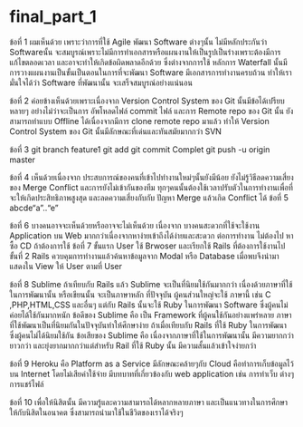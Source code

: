 # final_part_1
ข้อที่ 1 
ผมเห็นด้วย เพราะว่าการที่ใช้  Agile พัฒนา Software ต่างๆนั้น ไม่มีหลักประกันว่า Softwareนั้น จะสมบูรณ์เพราะไม่มีการทำเอกสารหรือแผนงานให้เป็นรูปเป็นร่างเพราะต้องมีการแก้ไขตลอดเวลา และอาจะทำให้เกิดข้อผิดพลาดอีกด้วย ซึ่งต่างจากการใช้ หลักการ Waterfall นั้นมีการวางแผนงานเป็นขั้นเป็นตอนในการที่จะพัฒนา Software มีเอกสารการทำงานครบถ้วน ทำให้เรามั่นใจได้ว่า Software ที่พัฒนานั้น จะเสร็จสมบูรณ์อย่างแน่นอน

ข้อที่ 2 
ค่อยข้างเห็นด้วยเพราะเนื่องจาก Version Control System ของ Git นั้นมีข้อได้เปรียบหลายๆ อย่างไม่ว่าจะเป็นการ   อัพโหลดไฟล์ commit ไฟล์ และการ Remote repo ของ Git นั้น ยังสามารถทำแบบ Offline ได้เนื่องจากมีการ 
clone remote repo มาแล้ว ทำให้ Version Control System ของ Git นั้นมีลักษณะที่เด่นและทันสมัยมากกว่า SVN

ข้อที่ 3
git branch feature1
git add 
git commit Complet
git push -u origin master

ข้อที่ 4 
	เห็นด้วยเนื่องจาก ประสบการณ์ของคนที่เข้าไปทำงานใหม่ๆนั้นยังมีน้อย ยังไม่รู้วิธีลดความเสี่ยงของ Merge Conflict และการยังไม่เข้ากันของทีม ทุกๆคนนั้นต้องใช้เวลาปรับตัวในการทำงานเพื่อที่จะให้เกิดประสิทธิภาพสูงสุด และลดความเสี่ยงกับกับ ปัญหา Merge แล้วเกิด Conflict ได้
ข้อที่ 5
abcde“a”..“e”

ข้อที่ 6 
	บางคนอาจจะเห็นด้วยหรืออาจจะไม่เห็นด้วย เนื่องจาก บางคนสะดวกที่ใช้จะใช้งาน Application บน Web มากกว่าเนื่องจากหาง่ายเข้าถึงได้ง่ายและสะดวก ต่อการทำงาน ไม่ต้องไป หาซื้อ CD ถ้าต้องการใช้
ข้อที่ 7
	ขั้นแรก User ใช้  Brwoser และเรียกใช้ Rails ที่ต้องการใช้งานไป ขั้นที่ 2 Rails ควบคุมการทำงานแล้วค้นหาข้อมูลจาก Modal หรือ Database เมื่อพบจึงนำมาแสดงใน View ให้ User ตามที่ User 
	

ข้อที่ 8 
	Sublime ถ้าเทียบกับ Rails แล้ว Sublime จะเป็นที่นิยมใช้กันมากกว่า เนื่องด้วยภาษาที่ใช้ในการพัฒนานั้น หรือเขียนนั้น จะเป็นภาษาหลัก ที่ปัจจุบัน ผู้คนส่วนใหญ่จะใช้ ภาษานี้ เช่น C ,PHP,HTML,CSS และอื่นๆ แต่กับ Rails นั้นจะใช้ Ruby ในการพัฒนา Software ซึ่งผู้คนไม่ค่อยได้ใช้กันมากหนัก
	ข้อดีของ Sublime คือ เป็น Framework ที่ผู้คนใช้กันอย่างแพร่หลาย ภาษาที่ใช้พัฒนาเป็นที่นิยมกันในปัจจุบันทำให้ศึกษาง่าย ถ้าเมื่อเทียบกับ Rails ที่ใช้ Ruby ในการพัฒนา ซึ่งผู้คนไม่ได้นิยมใช้กัน
	ข้อเสียของ Sublime คือ เนื่องจากภาษาที่ใช้ในการพัฒนานั้น มีความยากกว่า ยาวกว่า และยุ่งยากมากกว่าแต่สำหรับ Rail ที่ใช้ Ruby นั้น มีความสั้นแล้วเข้าใจง่ายกว่า 

ข้อที่ 9
	Heroku คือ Platform as a Service มีลักษณะคล้ายๆกับ Cloud คือทำการเก็บข้อมูลไว้บน Internet โดยไม่เสียค่าใช้จ่าย มีบทบาทที่เกี่ยวข้องกับ web application เช่น การทำเว็บ ต่างๆ การแชร์ไฟล์

ข้อที่ 10
	เพื่อให้นิสิตนั้น มีความรู้และความสามารถได้หลากหลายภาษา และเป็นแนวทางในการศึกษาให้กับนิสิตในอนาคต ซึ่งสามารถนำมาใช้ในชีวิตของเราได้จริงๆ




